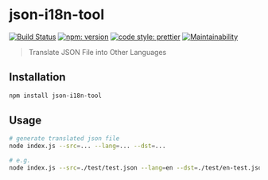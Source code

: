 # json-i18n-tool

[![Build Status](https://travis-ci.org/FrontendSophie/json-i18n-tool.svg?branch=master)](https://travis-ci.org/FrontendSophie/json-i18n-tool)
[![npm: version](https://img.shields.io/npm/v/json-i18n-tool.svg)](https://www.npmjs.com/package/json-i18n-tool)
[![code style: prettier](https://img.shields.io/badge/code_style-prettier-ff69b4.svg)](https://github.com/prettier/prettier)
[![Maintainability](https://api.codeclimate.com/v1/badges/33e078b7a8e19484ac3e/maintainability)](https://codeclimate.com/github/FrontendSophie/json-i18n-tool/maintainability)

> Translate JSON File into Other Languages

## Installation
``` bash
npm install json-i18n-tool
```

## Usage
``` bash
# generate translated json file
node index.js --src=... --lang=... --dst=...

# e.g.
node index.js --src=./test/test.json --lang=en --dst=./test/en-test.json
```